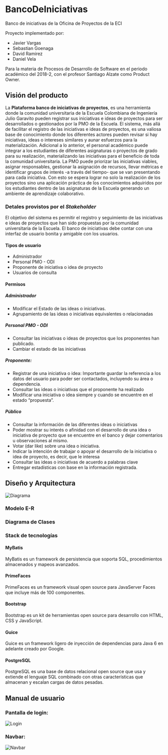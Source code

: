 


# BancoDeIniciativas
Banco de iniciativas de la Oficina de Proyectos de la ECI

Proyecto implementado por:

 - Javier Vargas
 - Sebastian Goenaga
 - David Ramirez
 - Daniel Vela

Para la materia de Procesos de Desarrollo de Software en el periodo académico del 2018-2, con el profesor Santiago Alzate como Product Owner.

## Visión del producto

La **Plataforma banco de iniciativas de proyectos**, es una herramienta donde la comunidad universitaria de la Escuela Colombiana de Ingeniería Julio Garavito pueden registrar sus iniciativas e ideas de proyectos para ser desarrollados o gestionados por la PMO de la Escuela. El sistema, más allá de facilitar el registro de las iniciativas e ideas de proyectos, es una valiosa base de conocimiento donde los diferentes actores pueden revisar si hay iniciativas, ideas o intereses similares y aunar esfuerzos para la materialización. Adicional a lo anterior, el personal académico puede integrar a los estudiantes de diferentes asignaturas o proyectos de grado para su realización, materializando las iniciativas para el beneficio de toda la comunidad universitaria. La PMO puede priorizar las iniciativas viables, asignar responsables, gestionar la asignación de recursos, llevar métricas e identificar grupos de interés -a través del tiempo- que se van presentando para cada iniciativa. Con esto se espera lograr no solo la realización de los proyectos sino una aplicación práctica de los conocimientos adquiridos por los estudiantes dentro de las asignaturas de la Escuela generando un ambiente de aprendizaje colaborativo.

### Detales provistos por el _Stakeholder_

El objetivo del sistema es permitir el registro y seguimiento de las iniciativas e ideas de proyectos que han sido propuestas por la comunidad universitaria de la Escuela. El banco de iniciativas debe contar con una interfaz de usuario bonita y amigable con los usuarios.

#### Tipos de usuario

* Administrador
* Personal PMO - ODI
* Proponente de iniciativa o idea de proyecto
* Usuarios de consulta

#### Permisos

##### Administrador

* Modificar el Estado de las ideas o iniciativas.
* Agrupamiento de las ideas o iniciativas equivalentes o relacionadas

##### Personal PMO - ODI

* Consultar las iniciativas o ideas de proyectos que los proponentes han publicado.
* Cambiar el estado de las iniciativas

##### Proponente:

* Registrar de una iniciativa o idea: Importante guardar la referencia a los datos del usuario para poder ser contactados, incluyendo su área o dependencia.
* Consultar las ideas o iniciativas que el proponente ha realizado
* Modificar una iniciativa o idea siempre y cuando se encuentre en el estado “propuesta”.

##### Público

* Consultar la información de las diferentes ideas o iniciativas 
* Poder mostrar su interés o afinidad con el desarrollo de una idea o iniciativa de proyecto que se encuentre en el banco y dejar comentarios u observaciones al mismo. 
* Votar (dar like) sobre una idea o iniciativa.
* Indicar la intención de trabajar o apoyar el desarrollo de la iniciativa o idea de proyecto, es decir, que le interesa
* Consultar las ideas o iniciativas de acuerdo a palabras clave
* Entregar estadísticas con base en la información registrada.

##  Diseño y Arquitectura

![Diagrama](diagrama.png)

### Modelo E-R

### Diagrama de Clases

### Stack de tecnologías

#### MyBatis

MyBatis es un framework de persistencia que soporta SQL, procedimientos almacenados y mapeos avanzados. 

#### PrimeFaces

PrimeFaces es un framework visual open source para JavaServer Faces que incluye más de 100 componentes.

#### Bootstrap

Bootstrap es un kit de herramientas open source para desarrollo con HTML, CSS y JavaScript.

#### Guice

Guice es un framework ligero de inyección de dependencias para Java 6 en adelante creado por Google.

#### PostgreSQL

PostgreSQL es una base de datos relacional open source que usa y extiende el lenguaje SQL combinado con otras características que almacenan y escalan cargas de datos pesadas.


##  Manual de usuario

### Pantalla de login:

![Login](login.png)

### Navbar:

![Navbar](navbar.jpeg)

